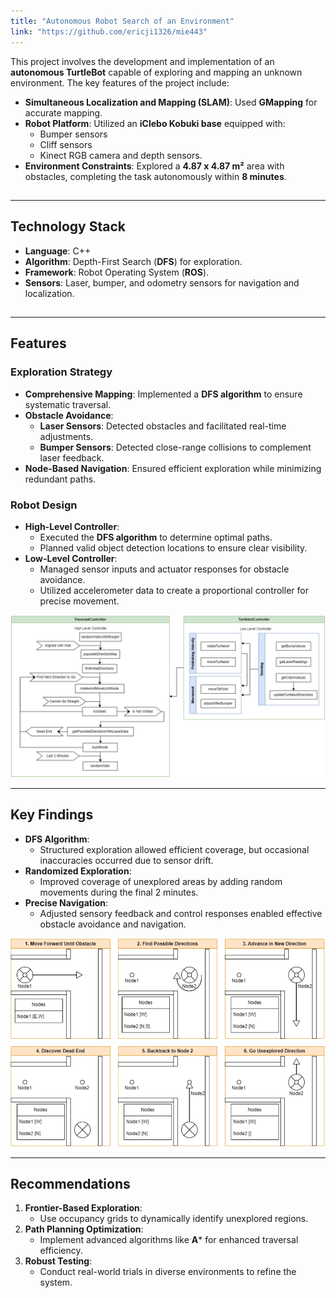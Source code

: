```yaml
---
title: "Autonomous Robot Search of an Environment"
link: "https://github.com/ericji1326/mie443"
---
```


This project involves the development and implementation of an **autonomous TurtleBot** capable of exploring and mapping an unknown environment. The key features of the project include:

- **Simultaneous Localization and Mapping (SLAM)**: Used **GMapping** for accurate mapping.
- **Robot Platform**: Utilized an **iClebo Kobuki base** equipped with:
  - Bumper sensors
  - Cliff sensors
  - Kinect RGB camera and depth sensors.
- **Environment Constraints**: Explored a **4.87 x 4.87 m²** area with obstacles, completing the task autonomously within **8 minutes**.
##
---
## Technology Stack

- **Language**: C++
- **Algorithm**: Depth-First Search (**DFS**) for exploration.
- **Framework**: Robot Operating System (**ROS**).
- **Sensors**: Laser, bumper, and odometry sensors for navigation and localization.
##
---
## Features

### Exploration Strategy
- **Comprehensive Mapping**: Implemented a **DFS algorithm** to ensure systematic traversal.
- **Obstacle Avoidance**:
  - **Laser Sensors**: Detected obstacles and facilitated real-time adjustments.
  - **Bumper Sensors**: Detected close-range collisions to complement laser feedback.
- **Node-Based Navigation**: Ensured efficient exploration while minimizing redundant paths.

### Robot Design
- **High-Level Controller**:
  - Executed the **DFS algorithm** to determine optimal paths.
  - Planned valid object detection locations to ensure clear visibility.
- **Low-Level Controller**:
  - Managed sensor inputs and actuator responses for obstacle avoidance.
  - Utilized accelerometer data to create a proportional controller for precise movement.

![ControllerFlowChart](/images/projects/autonomous-mapping-robot/flowchart.png)

---
## Key Findings

- **DFS Algorithm**:
  - Structured exploration allowed efficient coverage, but occasional inaccuracies occurred due to sensor drift.
- **Randomized Exploration**:
  - Improved coverage of unexplored areas by adding random movements during the final 2 minutes.
- **Precise Navigation**:
  - Adjusted sensory feedback and control responses enabled effective obstacle avoidance and navigation.

![ExplorationDiagram](/images/projects/autonomous-mapping-robot/exploration-diagram.png)

---
## Recommendations

1. **Frontier-Based Exploration**:
   - Use occupancy grids to dynamically identify unexplored regions.
2. **Path Planning Optimization**:
   - Implement advanced algorithms like **A*** for enhanced traversal efficiency.
3. **Robust Testing**:
   - Conduct real-world trials in diverse environments to refine the system.


